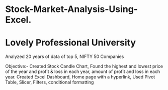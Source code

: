 # Stock-Market-Analysis-Using-Excel.
# Lovely Professional University
Analyzed 20 years of data of top 5, NIFTY 50 Companies

Objective:- Created Stock Candle Chart, Found the highest
and lowest price of the year and profit & loss in each year,
amount of profit and loss in each year. Created Excel
Dashboard, Home page with a hyperlink, Used Pivot Table,
Slicer, Filters, conditional formatting
